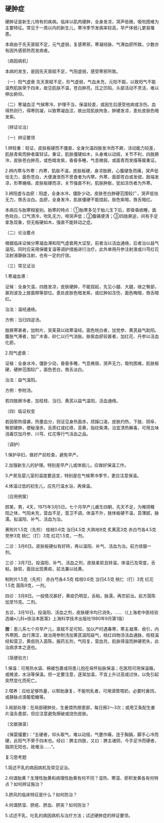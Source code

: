 ## 硬肿症

硬肿证是新生儿特有的疾病。临床以肌肉硬肿，全身发凉，哭声低微，吸吮困难为主要特征。常见于一周以内的新生儿，寒冷季节发病率较高，早产体弱儿更易罹患。

本病由于先天禀赋不足，元气虚弱，复感寒邪，寒凝经脉，气滞血瘀所致。少数亦有因外感邪热而发病者。

〔病因病机〕

本病的发生，是因先天禀赋不足，气阳虚弱，感受寒邪所致。

（一）阳气虚衰  先天禀赋不足，形气虚弱，气血未充，元阳不振，以致阳气不能温煦肌肤荣于四末，故见肌肤不温，苍白肿亮，压之凹陷，头部活动不灵活，难以伸出俯仰。

（二）寒凝血涩   气候寒冷，护理不当，保温较差，或因生后感受他病或冻伤。血得热则行，得寒则凝，以致寒凝血涩，故出现肌肤拘急，肿硬发凉，患处皮肤色暗发紫。

〔辨证论治〕

（一）辨证要领

1.辨轻重：轻证，皮肤板硬而不僵直，全身欠温四肢发冷而不厥，活动能力较差，肌肤青紫而肿者属轻证。重证，肌肤僵硬如木，头身难以动摇，关节不利，四肢厥冷，皮肤苍白肿亮，或色暗发紫，昏昏多睡，气息微弱，或面青而发搐等属重证。

2.辨内寒与外寒：内寒，肌肤不温，皮肤板硬，身凉肢厥，心腹硬急而痛，哭声低怯无力，面色苍白，大便溏泄而不思食者为内寒。外寒，面部苍白或发绀，肢端发凉，形寒蜷缩，皮肤板硬而凉，关节强直不利，肌肤肿胀，犹如冻伤者为外寒。

3.辨阳虚与血瘀：阳虚，全身冰冷，僵卧少动，皮肤苍白肿硬范围较广，哭声低怯无力，唇舌淡白。血瘀，全身发冷，肌肤僵硬不能捏起，肤色紫暗，唇舌暗红。

本病应与胎寒相鉴别。胎寒的特点：①胎寒多见于胎儿生下后，即昏昏欲睡，面色㿠白，口气清冷，吮乳无力，啼哭声低；②腹痛便清；③四肢厥逆，间有手足挛急现象，但无板硬如木，强直不能转动之症。

（二）论治要点

根据临床证候分寒凝血滞和阳气虚衰两大证型，前者治以活血通络，后者治以益气温阳。同时应采用保暖复温等调护措施进行治疗。此外单用丹参注射液或川芎红花注射液静脉注射，也有一定的疗效。

（三）常见证治

1.寒凝血滞：

证候：全身欠温，四肢发凉，皮肤硬肿，不能捏起，先见小腿、大腿，继之臀部，甚则波及上肢面颊等部位。患处皮肤色暗发紫，或红肿如冻伤，面色晦暗，唇舌暗红。

治法：温经通络。

方例：当归四逆汤。

肢厥寒甚者，加附片、吴茱萸以祛寒温经。面色㿠白者，加党参、黄芪益气助阳。腹胀气滞者，加广木香、砂仁以行气消胀。肤紫血瘀较甚者，加红花、丹参以活血化瘀。

2.阳气虚衰：

证候：全身冰冷，僵卧少动，昏昏多睡，气息微弱，哭声无力，吸吮困难，肌肤板硬，硬肿范围较广，面色苍白，唇舌淡白。

治法：益气温阳。

方例：参附汤。

若四肢厥冷者，加桂枝、当归、黄芪以益气温阳，活血通络。

（四）临证权变

若因邪热侵袭，热壅血分，则证见身热面赤，烦躁口渴，皮肤灼热，下肢、阴阜、臀部硬肿，便秘溲赤，舌质红或红绛，苔黄，指纹紫滞。治宜清热解毒，可用五味消毒饮加丹参、川芎、红花等行气活血之品。

〔调护〕

1.保护孕妇，做好产前检查，避免早产。

2.加强新生儿的护理。特别是早产儿或体弱儿，应做好保温工作。

3.产房及婴儿室的温度要适宜，特别是在气候寒冷季节，更应注意保温。

4.体温过低的初生儿，应先行温水浴，再保温。

〔应用例案〕

顾某，男，4天，1975年3月5日。七个月早产儿甫生四朝，先天不足，为稚阴稚阳之体，气阳未充，营血不足，营卫不调，体温不升，肢体板硬不温，苔薄腻，脉濡。拟温阳、补气、活血为治。

黄附片1.5克（先煎）  桂枝0.6克  当归4.5克  大熟地9克  炙黄芪3克  赤白芍各4.5克  党参3克  桃仁（打）3克  红花1.5克，一剂。

二诊：3月6日。皮肤板硬似有好转，再以温阳、补气、活血为治。前方续服一剂。

三诊：3月7日。投温阳、补气、活血之剂，皮肤柔软且转温，体温已及常度，舌粘，脉软，面目出现黄疸，前法兼以祛黄。

制附片1.5克（先煎） 赤白芍各4.5克  桂枝0.6克  当归4.5克  桃仁（打）3克  红花1.5克  茵陈9克，一剂。

四诊：3月8日。一般情况甚好，黄疸仍明显，舌粘，脉濡，再宗前治。前方茵陈加至15克。二剂。

五诊，3月10日。投温阳、活血之剂，皮肤硬冷均已消失。……（《上海老中医经验选编•儿科•徐治本医案》上海科学技术出版社1980年9月第1版）

**按**：患儿系七个月早产儿，禀赋不足可知，加以产时遇春寒，寒主凝滞、收引，内外寒困，血行滞涩，故治用参附汤加黄芪温阳益气，桃红四物汤活血通脉，桂枝温经和营卫，黄疸则入茵陈。服药五剂，气阳复，营血充，肌肤得温而肿硬若失，此治病求本之道也。

〔简便验方〕

1.保温：可用热水袋、棉被包裹或将患儿抱在母怀贴肤保温；在医院可用保温箱，或微波，水浴等保温。但一定要注意，逐渐加温，不宜上升过高或过快，以免引起突然变化而死亡。

2.喂养：应给足够热量，以帮助康复，不能吮乳者，可用滴管喂奶，必要时鼻饲，或静脉点滴葡萄糖等。

3.局部处理：在局部硬肿处，生姜煨热擦患部，每日擦2〜3次；或用艾条配生姜片温灸患部，但应注意避免擦破或烧伤皮肤。

〔文献摘录〕

《保婴撮要》：“五硬者，仰头取气，难以动摇，气壅作痛，连于胸膈，脚手心冷而硬，此阳气不荣于四末也。经曰：脾主四肢，又曰：脾主诸阴，今手足冷而硬者，独阴无阳也，故难治……“。

复习思考题

1.简述不乳的病因病机及常见证治。

2.何谓胎黄？生理性胎黄和病理性胎黄有何不同？湿热、寒湿、瘀积发黄各有何特点？如何辨证施治？

3.脐风的临床特征是什么？如何防治？

4.何谓脐湿、脐疮、脐血、脐突？如何防治？

5.试述不乳、吐乳的病因病机与治疗方法；试述硬肿症的辨证要领。